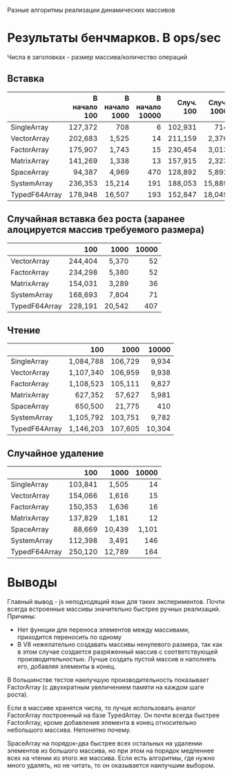 Разные алгоритмы реализации динамических массивов

# Результаты бенчмарков. В ops/sec
Числа в заголовках - размер массива/количество операций 

## Вставка

||В начало 100|В начало 1000|В начало 10000|Случ. 100|Случ. 1000|Случ. 10000|В конец 100|В конец 1000|В конец 10000|
|---|---:|---:|---:|---:|---:|---:|---:|---:|---:|
|SingleArray|127,372|708|6|102,931|714|6|125,667|725|5|
|VectorArray|202,683|1,525|14|211,159|2,376|24|675,359|6,296|57|
|FactorArray|175,907|1,743|15|230,454|3,013|35|1,163,133|140,792|6,643|
|MatrixArray|141,269|1,338|13|157,915|2,323|24|374,577|42,335|4,090|
|SpaceArray|94,387|4,969|470|128,892|5,892|392|293,098|14,648|1,312|
|SystemArray|236,353|15,214|191|188,053|15,889|388|1,526,744|204,986|22,759|
|TypedF64Array|178,948|16,507|193|152,847|18,049|399|248,688|78,020|8,193|

## Случайная вставка без роста (заранее алоцируется массив требуемого размера)

||100|1000|10000|
|---|---:|---:|---:|
|VectorArray|244,404|5,370|52|
|FactorArray|234,298|5,380|52|
|MatrixArray|154,031|3,289|36|
|SystemArray|168,693|7,804|71|
|TypedF64Array|228,191|20,542|407|

## Чтение

||100|1000|10000|
|---|---:|---:|---:|
|SingleArray|1,084,788|106,729|9,934|
|VectorArray|1,107,340|106,959|9,938|
|FactorArray|1,108,523|105,111|9,827|
|MatrixArray|627,352|57,627|5,981|
|SpaceArray|650,500|21,775|410|
|SystemArray|1,105,792|103,751|9,782|
|TypedF64Array|1,146,203|107,605|10,304|

## Случайное удаление

||100|1000|10000|
|---|---:|---:|---:|
|SingleArray|103,841|1,505|14|
|VectorArray|154,066|1,616|15|
|FactorArray|150,353|1,636|16|
|MatrixArray|137,829|1,181|12|
|SpaceArray|88,669|10,439|1,101|
|SystemArray|112,398|3,491|146|
|TypedF64Array|250,120|12,789|164|

# Выводы

Главный вывод - js неподходящий язык для таких экспериментов. Почти
всегда встроенные массивы значительно быстрее ручных реализаций.
Причины:
- Нет функции для переноса элементов между массивами, приходится
  переносить по одному
- В V8 нежелательно создавать массивы ненулевого размера, так как в этом
  случае создается разряженный массив с соответствующей
  производительностью. Лучше создать пустой массив и наполнять его,
  добавляя элементы в конец.

В большинстве тестов наилучшую производительность показывает FactorArray
(с двухкратным увеличением памяти на каждом шаге роста).
 
Если в массиве хранятся числа, то лучше использовать аналог FactorArray
построенный на базе TypedArray. Он почти всегда быстрее FactorArray,
кроме добавления элемента в конец относительно небольшого массива.
Непонятно почему.

SpaceArray на порядок-два быстрее всех остальных на удалении элементов
из большого массива, но при этом на порядок медленнее всех на чтении из
этого же массива. Если есть алгоритмы, где нужно много удалять, но не
читать, то он оказывается наилучшим выбором.

